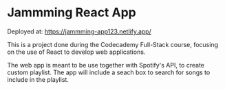 # Jammming React App

Deployed at:
https://jammming-app123.netlify.app/

This is a project done during the Codecademy Full-Stack course, focusing on the use of React to develop web applications.

The web app is meant to be use together with Spotify's API, to create custom playlist. The app will include a seach box to search for songs to include in the playlist.
